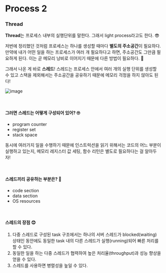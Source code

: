 # Process 2

### Thread

**Thread**는 프로세스 내부의 실행단위를 말한다. 그래서 light process라고도 한다. 😎

저번에 정리했던 것처럼 프로세스는 하나를 생성할 때마다 **별도의 주소공간**이 필요하다. 만약에 내가 어떤 일을 하는 프로세스가 여러 개 필요하다고 하면, 주소공간도 그만큼 필요하게 된다. 이는 곧 메모리 낭비로 이어지기 때문에 다른 방법이 필요하다. 🤔

그래서 나온 게 바로 **스레드**! 스레드는 프로세스 안에서 여러 개의 실행 단위를 생성할 수 있고 스택을 제외해서는 주소공간을 공유하기 때문에 메모리 걱정을 하지 않아도 된다! 

![image](https://user-images.githubusercontent.com/62419307/99808521-55cb5b00-2b84-11eb-9743-8e5c9b25a49a.png)

<br>

#### 그러면 스레드는 어떻게 구성되어 있어? 🙄

+ program counter
+ register set
+ stack space

동시에 여러가지 일을 수행하기 때문에 인스트럭션을 읽기 위해서는 코드의 어느 부분이 실행하고 있는지, 메모리 레지스터 값 세팅, 함수 리턴은 별도로 필요하다는 걸 알아두자!

<br>

#### 스레드끼리 공유하는 부분은? 🧐

+ code section
+ data section
+ OS resources

<br>

#### 스레드의 장점 😊

1. 다중 스레드로 구성된 task 구조에서는 하나의 서버 스레드가 blocked(waiting) 상태인 동안에도 동일한 task 내의 다른 스레드가 실행(running)되어 빠른 처리를 할 수 있다.
2. 동일한 일을 하는 다중 스레드가 협력하여 높은 처리율(throughput)과 성능 향상을 얻을 수 있다.
3. 스레드를 사용하면 병렬성을 높일 수 있다.